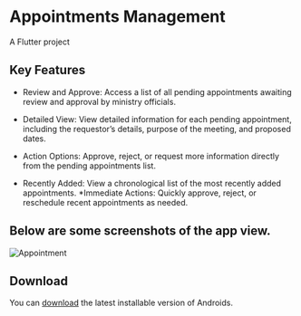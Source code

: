 # Appointments Management

A Flutter project 

## Key Features

* Review and Approve: Access a list of all pending appointments awaiting review and approval by ministry officials.
* Detailed View: View detailed information for each pending appointment, including the requestor’s details, purpose of the meeting, and proposed dates.
* Action Options: Approve, reject, or request more information directly from the pending appointments list.

* Recently Added: View a chronological list of the most recently added appointments.
*Immediate Actions: Quickly approve, reject, or reschedule recent appointments as needed.

## Below are some screenshots of the app view.

![Appointment](https://github.com/user-attachments/assets/0dcd3fbc-edf9-43aa-8643-5d59b0a6920d)


## Download

You can [download](https://github.com/sajib-mridha-nor/OTT----DhakaLive-Play/) the latest installable version of Androids.

